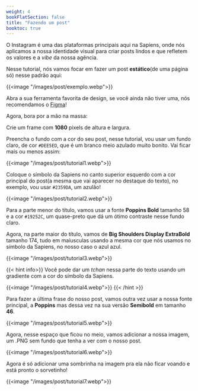 ```yaml
---
weight: 4
bookFlatSection: false
title: "Fazendo um post"
booktoc: true
---
```

O Instagram é uma das plataformas principais aqui na Sapiens, onde nós aplicamos a nossa identidade visual para criar posts lindos e que refletem os valores e a *vibe* da nossa agência. 

Nesse tutorial, nós vamos focar em fazer um post **estático**(de uma página só) nesse padrão aqui:

{{<image "/images/post/exemplo.webp">}}

Abra a sua ferramenta favorita de design, se você ainda não tiver uma, nós recomendamos o [Figma](../figma/)! 

Agora, bora por a mão na massa:

Crie um frame com **1080** pixels de altura e largura.

Preencha o fundo com a cor do seu post, nesse tutorial, vou usar um fundo claro, de cor `#DEE5ED`, que é um branco meio azulado muito bonito. Vai ficar mais ou menos assim:

{{<image "/images/post/tutorial1.webp">}}

Coloque o símbolo da Sapiens no canto superior esquerdo com a cor principal do post(a mesma que vai aparecer no destaque do texto), no exemplo, vou usar `#2359DA`, um azulão!

{{<image "/images/post/tutorial2.webp">}}

Para a parte menor do título, vamos usar a fonte **Poppins Bold** tamanho 58 e a cor `#19252C`, um quase-preto que dá um ótimo contraste nesse fundo claro.

Agora, na parte maior do título, vamos de **Big Shoulders Display ExtraBold** tamanho 174, tudo em maíusculas usando a mesma cor que nós usamos no símbolo da Sapiens, no nosso caso o azul azul.

{{<image "/images/post/tutorial3.webp">}}

{{< hint info>}}
Você pode dar um *tchan* nessa parte do texto usando um gradiente com a cor do símbolo da Sapiens.

{{<image "/images/post/tutorial4.webp">}}
{{< /hint >}}

Para fazer a última frase do nosso post, vamos outra vez usar a nossa fonte principal, a **Poppins** mas dessa vez na sua versão **Semibold** em tamanho **46**. 

{{<image "/images/post/tutorial5.webp">}}

Agora, nesse espaço que ficou no meio, vamos adicionar a nossa imagem, um .PNG sem fundo que tenha a ver com o nosso post.

{{<image "/images/post/tutorial6.webp">}}

Agora é só adicionar uma sombrinha na imagem pra ela não ficar voando e está pronto o sorvetinho!

{{<image "/images/post/tutorial7.webp">}}